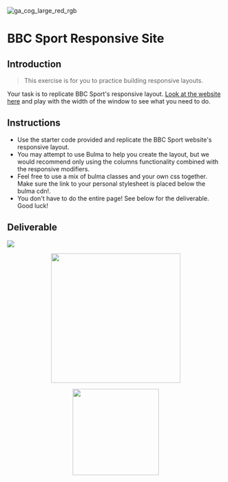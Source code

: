![ga_cog_large_red_rgb](https://cloud.githubusercontent.com/assets/40461/8183776/469f976e-1432-11e5-8199-6ac91363302b.png)

# BBC Sport Responsive Site

## Introduction

> This exercise is for you to practice building responsive layouts.

Your task is to replicate BBC Sport's responsive layout. [Look at the website here](www.bbc.com/sport) and play with the width of the window to see what you need to do.

## Instructions

* Use the starter code provided and replicate the BBC Sport website's responsive layout.
* You may attempt to use Bulma to help you create the layout, but we would recommend only using the columns functionality combined with the responsive modifiers.
* Feel free to use a mix of bulma classes and your own css together. Make sure the link to your personal stylesheet is placed below the bulma cdn!.
* You don't have to do the entire page! See below for the deliverable. Good luck!

## Deliverable

<img src="https://i.imgur.com/4JwIwxw.jpg">

<p align="center"><img src="https://i.imgur.com/awK1mMJ.jpg" width="300"></p>

<p align="center"><img src="https://i.imgur.com/13XyW0S.jpg" width="200"></p>

